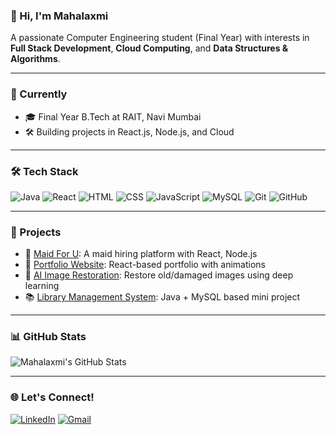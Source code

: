 ### 👋 Hi, I'm Mahalaxmi
A passionate Computer Engineering student (Final Year) with interests in **Full Stack Development**, **Cloud Computing**, and **Data Structures & Algorithms**.

---

### 💼 Currently
- 🎓 Final Year B.Tech at RAIT, Navi Mumbai
- 🛠️ Building projects in React.js, Node.js, and Cloud


---

### 🛠️ Tech Stack
![Java](https://img.shields.io/badge/-Java-05122A?style=flat&logo=java)
![React](https://img.shields.io/badge/-React-05122A?style=flat&logo=react)
![HTML](https://img.shields.io/badge/-HTML5-05122A?style=flat&logo=html5)
![CSS](https://img.shields.io/badge/-CSS3-05122A?style=flat&logo=css3)
![JavaScript](https://img.shields.io/badge/-JavaScript-05122A?style=flat&logo=javascript)
![MySQL](https://img.shields.io/badge/-MySQL-05122A?style=flat&logo=mysql)
![Git](https://img.shields.io/badge/-Git-05122A?style=flat&logo=git)
![GitHub](https://img.shields.io/badge/-GitHub-05122A?style=flat&logo=github)

---

### 🚀 Projects
- 🧹 [Maid For U](https://github.com/yourrepo): A maid hiring platform with React, Node.js
- 🎨 [Portfolio Website](https://github.com/yourrepo): React-based portfolio with animations
- 🧠 [AI Image Restoration](https://github.com/yourrepo): Restore old/damaged images using deep learning
- 📚 [Library Management System](https://github.com/yourrepo): Java + MySQL based mini project

---

### 📊 GitHub Stats
![Mahalaxmi's GitHub Stats](https://github-readme-stats.vercel.app/api?username=yourgithubusername&show_icons=true&theme=radical)

---

### 🌐 Let's Connect!
[![LinkedIn](https://img.shields.io/badge/-LinkedIn-blue?style=flat-square&logo=Linkedin&logoColor=white&link=https://www.linkedin.com/in/yourname/)](https://www.linkedin.com/in/mahalaxmi-bhagawati-958a33252/)
[![Gmail](https://img.shields.io/badge/-Gmail-red?style=flat-square&logo=gmail&logoColor=white&link=mailto:yourmail@gmail.com)](mailto:mahalaxmi.bhagawati@gmail.com)


